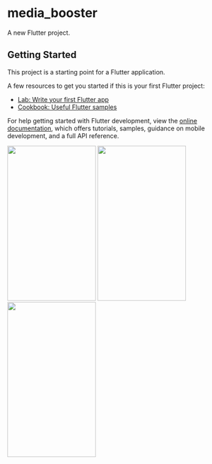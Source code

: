 # media_booster

A new Flutter project.

## Getting Started

This project is a starting point for a Flutter application.

A few resources to get you started if this is your first Flutter project:

- [Lab: Write your first Flutter app](https://docs.flutter.dev/get-started/codelab)
- [Cookbook: Useful Flutter samples](https://docs.flutter.dev/cookbook)

For help getting started with Flutter development, view the
[online documentation](https://docs.flutter.dev/), which offers tutorials,
samples, guidance on mobile development, and a full API reference.



<img src="https://github.com/userkrunal/media_booster/assets/120082312/ea92551e-1413-4a6b-a778-e0a49ec3fa8a"  width="200" height="350">

<img src="https://github.com/userkrunal/media_booster/assets/120082312/34d16dc1-1421-40ea-b585-ff09ed2fd1b0"  width="200" height="350">

<img src="https://github.com/userkrunal/media_booster/assets/120082312/0460c465-9742-4aee-8631-0854d2358014"  width="200" height="350">
